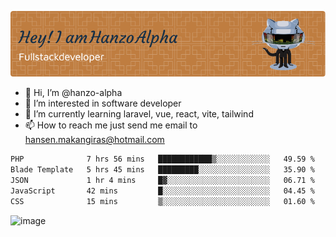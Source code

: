 ![Header](./github-header-image.png)

- 👋 Hi, I’m @hanzo-alpha
- 👀 I’m interested in software developer
- 🌱 I’m currently learning laravel, vue, react, vite, tailwind
- 📫 How to reach me just send me email to hansen.makangiras@hotmail.com 

<!---
hanzo-alpha/hanzo-alpha is a ✨ special ✨ repository because its `README.md` (this file) appears on your GitHub profile.
You can click the Preview link to take a look at your changes.
--->

<!--START_SECTION:waka-->

```txt
PHP              7 hrs 56 mins   ████████████▒░░░░░░░░░░░░   49.59 %
Blade Template   5 hrs 45 mins   █████████░░░░░░░░░░░░░░░░   35.90 %
JSON             1 hr 4 mins     █▓░░░░░░░░░░░░░░░░░░░░░░░   06.71 %
JavaScript       42 mins         █░░░░░░░░░░░░░░░░░░░░░░░░   04.45 %
CSS              15 mins         ▒░░░░░░░░░░░░░░░░░░░░░░░░   01.60 %
```

<!--END_SECTION:waka-->

![image](https://github.com/hanzo-alpha/hanzo-alpha/assets/111342797/c4bd2977-6123-4017-8652-6e166259b484)

